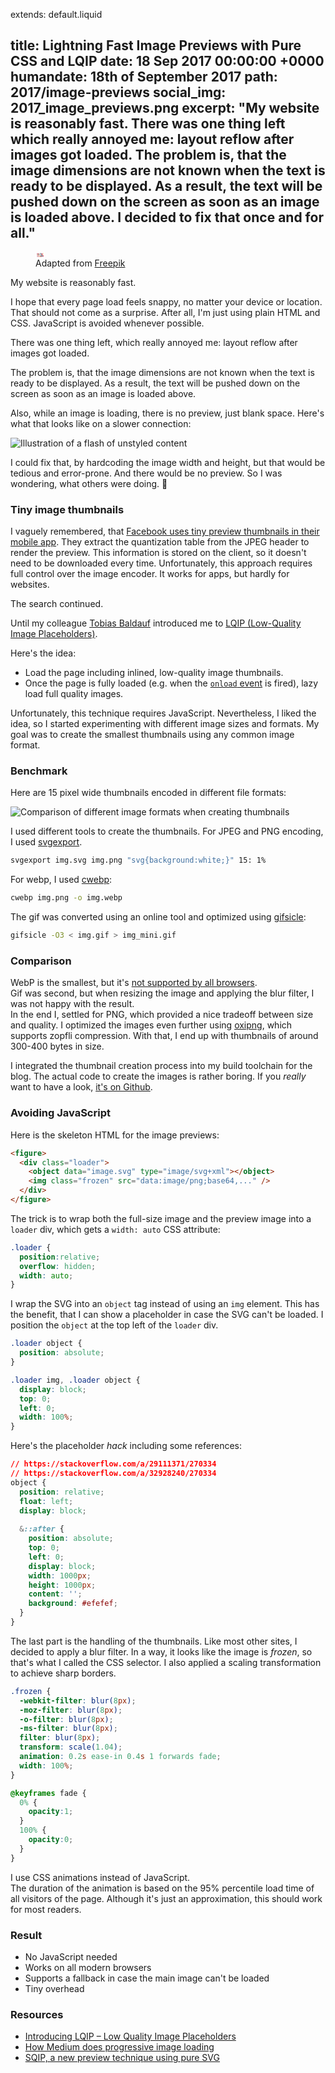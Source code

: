 extends: default.liquid

title:      Lightning Fast Image Previews with Pure CSS and LQIP
date:       18 Sep 2017 00:00:00 +0000
humandate:  18th of September 2017
path:       2017/image-previews
social_img: 2017_image_previews.png
excerpt:    "My website is reasonably fast. There was one thing left which really annoyed me: layout reflow after images got loaded. The problem is, that the image dimensions are not known when the text is ready to be displayed. As a result, the text will be pushed down on the screen as soon as an image is loaded above. I decided to fix that once and for all."
---

<figure>
      <div class="loader">
        <object data="/img/posts/2017/image-previews/factory.svg" type="image/svg+xml"></object>
        <img class="frozen" src="data:image/png;base64,iVBORw0KGgoAAAANSUhEUgAAAA8AAAAJCAMAAADaUYZlAAAA81BMVEX////84ub84eX84OT97vH++PnPsLns8PPl6+7t8fP//v396sO/nK7voq+jb4Devaafr7marbejjJraWnLyzsfv4832r7rjpJLBiXnHrqOltb2gsbulsLHVpqvcPVn808T/69bdusLRtKiipKa0ravz9/n9/v7O1tCqn6bEZnz22cj/7NXr0NXtyLjrwrLwy7vrvKjfuZtuk6eOqrl9na6shpvqeYr98fP72t/ik6Tloa3wvK/2zb/pqKGqd3eyfn94kKKxgJftYHb96+77+/vS1dvoxczoxc3u1cnlvLPbopvTn5rbopzj19bZ0tju3uD7+vrqrSoEAAAANklEQVR42mNhQAVAPiMCfAXxuYGMjwIIPheQwQ2Rfw2RhwMGNL75SSCfB8lAoLwLIyp/D4r9APY4BoRjYiX7AAAAAElFTkSuQmCC" />
    </div>
  <figcaption>
  Adapted from <a href="http://www.freepik.com/free-vector/industrial-machine-vector_753558.htm">Freepik</a>
  </figcaption>
</figure>

My website is reasonably fast.  

I hope that every page load feels snappy, no matter your device or location.
That should not come as a surprise. After all, I'm just using plain HTML and CSS.
JavaScript is avoided whenever possible.

There was one thing left, which really annoyed me: layout reflow after images got loaded.

The problem is, that the image dimensions are not known when the text is ready to be displayed.
As a result, the text will be pushed down on the screen as soon as an image is loaded above.

Also, while an image is loading, there is no preview, just blank space.
Here's what that looks like on a slower connection:

![Illustration of a flash of unstyled content](/img/posts/2017/image-previews/fout.png)

I could fix that, by hardcoding the image width and height, but that would be tedious and error-prone.
And there would be no preview.
So I was wondering, what others were doing. 🤔

### Tiny image thumbnails

I vaguely remembered, that [Facebook uses tiny preview thumbnails in their mobile app](https://code.facebook.com/posts/991252547593574/the-technology-behind-preview-photos/).
They extract the quantization table from the JPEG header to render the preview. This information 
is stored on the client, so it doesn't need to be downloaded every time.
Unfortunately, this approach requires full control over the image encoder.
It works for apps, but hardly for websites.

The search continued.

Until my colleague [Tobias Baldauf](http://tobias.is/) introduced me to [LQIP (Low-Quality Image Placeholders)](http://www.guypo.com/introducing-lqip-low-quality-image-placeholders/).

Here's the idea:

* Load the page including inlined, low-quality image thumbnails.
* Once the page is fully loaded (e.g. when the [`onload` event](https://www.w3schools.com/jsref/event_onload.asp) is fired), lazy load full quality images.

Unfortunately, this technique requires JavaScript.
Nevertheless, I liked the idea, so I started experimenting with different image sizes and formats. My goal was to create the smallest thumbnails using any common image format.

### Benchmark

Here are 15 pixel wide thumbnails encoded in different file formats:

![Comparison of different image formats when creating thumbnails](/img/posts/2017/image-previews/thumbnails.jpg)

I used different tools to create the thumbnails.
For JPEG and PNG encoding, I used [svgexport](https://github.com/shakiba/svgexport).

```bash
svgexport img.svg img.png "svg{background:white;}" 15: 1%
```

For webp, I used [cwebp](https://developers.google.com/speed/webp/docs/cwebp):

```bash
cwebp img.png -o img.webp
```

The gif was converted using an online tool and optimized using [gifsicle](https://github.com/kohler/gifsicle):

```bash
gifsicle -O3 < img.gif > img_mini.gif
```

### Comparison

WebP is the smallest, but it's [not supported by all browsers](http://caniuse.com/#feat=webp).  
Gif was second, but when resizing the image and applying the blur filter, I was not happy with the result.  
In the end I, settled for PNG, which provided a nice tradeoff between size and quality.
I optimized the images even further using [oxipng](https://github.com/shssoichiro/oxipng), which supports zopfli compression.
With that, I end up with thumbnails of around 300-400 bytes in size.

I integrated the thumbnail creation process into my build toolchain for the blog.
The actual code to create the images is rather boring.
If you *really* want to have a look, [it's on Github](https://github.com/mre/lqip/).

### Avoiding JavaScript

Here is the skeleton HTML for the image previews:

```html
<figure>
  <div class="loader">
    <object data="image.svg" type="image/svg+xml"></object>
    <img class="frozen" src="data:image/png;base64,..." />
  </div>
</figure>
```

The trick is to wrap both the full-size image and the preview image into a `loader` div,
which gets a `width: auto` CSS attribute:

```css
.loader {
  position:relative;
  overflow: hidden;
  width: auto;
}
```

I wrap the SVG into an `object` tag instead of using an `img` element.
This has the benefit, that I can show a placeholder in case the SVG can't be loaded.
I position the `object` at the top left of the `loader` div.

```css
.loader object {
  position: absolute;
}

.loader img, .loader object {
  display: block;
  top: 0;
  left: 0;
  width: 100%;
}
```

Here's the placeholder *hack* including some references:

```css
// https://stackoverflow.com/a/29111371/270334
// https://stackoverflow.com/a/32928240/270334
object {
  position: relative;
  float: left;
  display: block;
  
  &::after {
    position: absolute;
    top: 0;
    left: 0;
    display: block;
    width: 1000px;
    height: 1000px;
    content: '';
    background: #efefef;
  }
}
```

The last part is the handling of the thumbnails.
Like most other sites, I decided to apply a blur filter.
In a way, it looks like the image is *frozen*, so that's what I called the CSS selector.
I also applied a scaling transformation to achieve sharp borders.

```css
.frozen {
  -webkit-filter: blur(8px);
  -moz-filter: blur(8px);
  -o-filter: blur(8px);
  -ms-filter: blur(8px);
  filter: blur(8px);
  transform: scale(1.04);
  animation: 0.2s ease-in 0.4s 1 forwards fade;
  width: 100%;
}

@keyframes fade {
  0% {
    opacity:1;
  }
  100% {
    opacity:0;
  }
}
```

I use CSS animations instead of JavaScript.  
The duration of the animation is based on the 95% percentile load time of all visitors of the page. Although it's just an approximation, this should work for most readers.

### Result

* No JavaScript needed
* Works on all modern browsers
* Supports a fallback in case the main image can't be loaded
* Tiny overhead

### Resources

* [Introducing LQIP – Low Quality Image Placeholders](http://www.guypo.com/introducing-lqip-low-quality-image-placeholders/)
* [How Medium does progressive image loading](https://jmperezperez.com/medium-image-progressive-loading-placeholder/)
* [SQIP, a new preview technique using pure SVG](https://github.com/technopagan/sqip)
